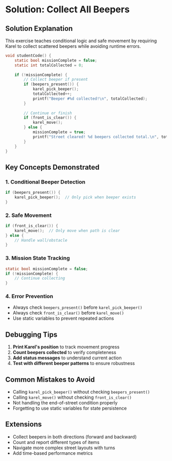 # Solution: Collect All Beepers

## Solution Explanation
This exercise teaches conditional logic and safe movement by requiring Karel to collect scattered beepers while avoiding runtime errors.
```c
void studentCode() {
    static bool missionComplete = false;
    static int totalCollected = 0;
    
    if (!missionComplete) {
        // Collect beeper if present
        if (beepers_present()) {
            karel_pick_beeper();
            totalCollected++;
            printf("Beeper #%d collected!\n", totalCollected);
        }
        
        // Continue or finish
        if (front_is_clear()) {
            karel_move();
        } else {
            missionComplete = true;
            printf("Street cleared! %d beepers collected total.\n", totalCollected);
        }
    }
}
```

## Key Concepts Demonstrated

### 1. **Conditional Beeper Detection**
```c
if (beepers_present()) {
    karel_pick_beeper();  // Only pick when beeper exists
}
```

### 2. **Safe Movement**
```c
if (front_is_clear()) {
    karel_move();  // Only move when path is clear
} else {
    // Handle wall/obstacle
}
```

### 3. **Mission State Tracking**
```c
static bool missionComplete = false;
if (!missionComplete) {
    // Continue collecting
}
```

### 4. **Error Prevention**
- Always check `beepers_present()` before `karel_pick_beeper()`
- Always check `front_is_clear()` before `karel_move()`
- Use static variables to prevent repeated actions

## Debugging Tips
1. **Print Karel's position** to track movement progress
2. **Count beepers collected** to verify completeness
3. **Add status messages** to understand current action
4. **Test with different beeper patterns** to ensure robustness

## Common Mistakes to Avoid
- Calling `karel_pick_beeper()` without checking `beepers_present()`
- Calling `karel_move()` without checking `front_is_clear()`
- Not handling the end-of-street condition properly
- Forgetting to use static variables for state persistence

## Extensions
- Collect beepers in both directions (forward and backward)
- Count and report different types of items
- Navigate more complex street layouts with turns
- Add time-based performance metrics
